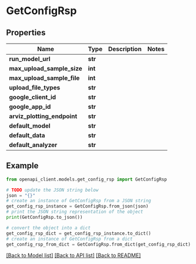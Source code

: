 # GetConfigRsp


## Properties

Name | Type | Description | Notes
------------ | ------------- | ------------- | -------------
**run_model_url** | **str** |  | 
**max_upload_sample_size** | **int** |  | 
**max_upload_sample_file** | **int** |  | 
**upload_file_types** | **str** |  | 
**google_client_id** | **str** |  | 
**google_app_id** | **str** |  | 
**arviz_plotting_endpoint** | **str** |  | 
**default_model** | **str** |  | 
**default_data** | **str** |  | 
**default_analyzer** | **str** |  | 

## Example

```python
from openapi_client.models.get_config_rsp import GetConfigRsp

# TODO update the JSON string below
json = "{}"
# create an instance of GetConfigRsp from a JSON string
get_config_rsp_instance = GetConfigRsp.from_json(json)
# print the JSON string representation of the object
print(GetConfigRsp.to_json())

# convert the object into a dict
get_config_rsp_dict = get_config_rsp_instance.to_dict()
# create an instance of GetConfigRsp from a dict
get_config_rsp_from_dict = GetConfigRsp.from_dict(get_config_rsp_dict)
```
[[Back to Model list]](../README.md#documentation-for-models) [[Back to API list]](../README.md#documentation-for-api-endpoints) [[Back to README]](../README.md)


